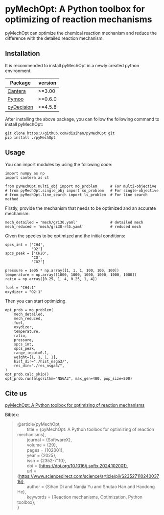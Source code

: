# pyMechOpt: A Python toolbox for optimizing of reaction mechanisms

pyMechOpt can optimize the chemical reaction mechanism and reduce the difference with the detailed reaction mechanism.

## Installation

It is recommended to install pyMechOpt in a newly created python environment.

| Package                                             | version  |
| --------------------------------------------------- | -------- |
| [Cantera](https://cantera.org/)                     | \>=3.00  |
| [Pymoo](https://pymoo.org/)                         | \>=0.6.0 |
| [pyDecision](https://github.com/Valdecy/pyDecision) | \>=4.5.8 |

After installing the above package, you can follow the following command to install pyMechOpt:

    git clone https://github.com/disihan/pyMechOpt.git
    pip install ./pyMechOpt

## Usage

You can import modules by using the following code:

    import numpy as np
    import cantera as ct

    from pyMechOpt.multi_obj import mo_problem      # For multi-objective
    # from pyMechOpt.single_obj import so_problem   # For single-objective
    # from pyMechOpt.line_search import ls_problem  # For line search method

Firstly, provide the mechanism that needs to be optimized and an accurate mechanism:

    mech_detailed = 'mech/gri30.yaml'               # detailed mech
    mech_reduced = 'mech/gri30-r45.yaml'            # reduced mech

Given the species to be optimized and the initial conditions:

    spcs_int = ['CH4',
                'O2']
    spcs_peak = ['CH2O',
                'CO',
                'CO2']

    pressure = 1e05 * np.array([1, 1, 1, 100, 100, 100])
    temperature = np.array([1000, 1000, 1000, 1000, 1000, 1000])
    ratio = np.array([0.25, 1, 4, 0.25, 1, 4])

    fuel = "CH4:1"
    oxydizer = "O2:1"

Then you can start optimizing.

    opt_prob = mo_problem(
        mech_detailed,
        mech_reduced,
        fuel,
        oxydizer,
        temperature,
        ratio,
        pressure,
        spcs_int,
        spcs_peak,
        range_input=0.1,
        weight=[1, 1, 1, 1],
        hist_dir="./hist_nsga3/",
        res_dir="./res_nsga3/",
    )
    opt_prob.calc_skip()
    opt_prob.run(algorithm="NSGA3", max_gen=400, pop_size=200)

## Cite us

[pyMechOpt: A Python toolbox for optimizing of reaction mechanisms](https://doi.org/10.1016/j.softx.2024.102001)

Bibtex:

> @article{pyMechOpt,  
> &nbsp; &nbsp; &nbsp; &nbsp; title = {pyMechOpt: A Python toolbox for optimizing of reaction mechanisms},  
> &nbsp; &nbsp; &nbsp; &nbsp; journal = {SoftwareX},  
> &nbsp; &nbsp; &nbsp; &nbsp; volume = {29},  
> &nbsp; &nbsp; &nbsp; &nbsp; pages = {102001},  
> &nbsp; &nbsp; &nbsp; &nbsp; year = {2025},  
> &nbsp; &nbsp; &nbsp; &nbsp; issn = {2352-7110},  
> &nbsp; &nbsp; &nbsp; &nbsp; doi = {https://doi.org/10.1016/j.softx.2024.102001},  
> &nbsp; &nbsp; &nbsp; &nbsp; url = {https://www.sciencedirect.com/science/article/pii/S2352711024003716},  
> &nbsp; &nbsp; &nbsp; &nbsp; author = {Sihan Di and Nanjia Yu and Shutao Han and Haodong He},  
> &nbsp; &nbsp; &nbsp; &nbsp; keywords = {Reaction mechanisms, Optimization, Python toolbox},  
> }
